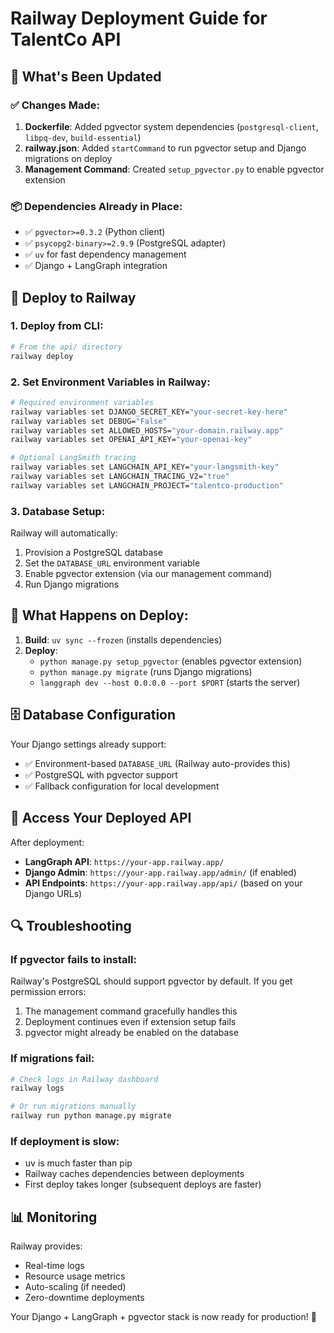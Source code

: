 # Railway Deployment Guide for TalentCo API

## 🚂 What's Been Updated

### ✅ Changes Made:

1. **Dockerfile**: Added pgvector system dependencies (`postgresql-client`, `libpq-dev`, `build-essential`)
2. **railway.json**: Added `startCommand` to run pgvector setup and Django migrations on deploy
3. **Management Command**: Created `setup_pgvector.py` to enable pgvector extension

### 📦 Dependencies Already in Place:
- ✅ `pgvector>=0.3.2` (Python client)
- ✅ `psycopg2-binary>=2.9.9` (PostgreSQL adapter)
- ✅ `uv` for fast dependency management
- ✅ Django + LangGraph integration

## 🚀 Deploy to Railway

### 1. Deploy from CLI:
```bash
# From the api/ directory
railway deploy
```

### 2. Set Environment Variables in Railway:
```bash
# Required environment variables
railway variables set DJANGO_SECRET_KEY="your-secret-key-here"
railway variables set DEBUG="False"
railway variables set ALLOWED_HOSTS="your-domain.railway.app"
railway variables set OPENAI_API_KEY="your-openai-key"

# Optional LangSmith tracing
railway variables set LANGCHAIN_API_KEY="your-langsmith-key"
railway variables set LANGCHAIN_TRACING_V2="true"
railway variables set LANGCHAIN_PROJECT="talentco-production"
```

### 3. Database Setup:
Railway will automatically:
1. Provision a PostgreSQL database
2. Set the `DATABASE_URL` environment variable
3. Enable pgvector extension (via our management command)
4. Run Django migrations

## 🔧 What Happens on Deploy:

1. **Build**: `uv sync --frozen` (installs dependencies)
2. **Deploy**: 
   - `python manage.py setup_pgvector` (enables pgvector extension)
   - `python manage.py migrate` (runs Django migrations) 
   - `langgraph dev --host 0.0.0.0 --port $PORT` (starts the server)

## 🗄️ Database Configuration

Your Django settings already support:
- ✅ Environment-based `DATABASE_URL` (Railway auto-provides this)
- ✅ PostgreSQL with pgvector support
- ✅ Fallback configuration for local development

## 🎯 Access Your Deployed API

After deployment:
- **LangGraph API**: `https://your-app.railway.app/`
- **Django Admin**: `https://your-app.railway.app/admin/` (if enabled)
- **API Endpoints**: `https://your-app.railway.app/api/` (based on your Django URLs)

## 🔍 Troubleshooting

### If pgvector fails to install:
Railway's PostgreSQL should support pgvector by default. If you get permission errors:
1. The management command gracefully handles this
2. Deployment continues even if extension setup fails
3. pgvector might already be enabled on the database

### If migrations fail:
```bash
# Check logs in Railway dashboard
railway logs

# Or run migrations manually
railway run python manage.py migrate
```

### If deployment is slow:
- uv is much faster than pip
- Railway caches dependencies between deployments
- First deploy takes longer (subsequent deploys are faster)

## 📊 Monitoring

Railway provides:
- Real-time logs
- Resource usage metrics
- Auto-scaling (if needed)
- Zero-downtime deployments

Your Django + LangGraph + pgvector stack is now ready for production! 🎉 